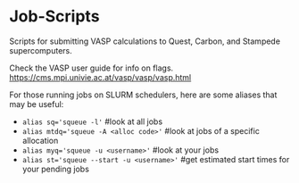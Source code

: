 # Job-Scripts
Scripts for submitting VASP calculations to Quest, Carbon, and Stampede supercomputers.

Check the VASP user guide for info on flags. 
https://cms.mpi.univie.ac.at/vasp/vasp/vasp.html

For those running jobs on SLURM schedulers, here are some aliases that may be useful:
* `alias sq='squeue -l'` #look at all jobs
* `alias mtdq='squeue -A <alloc code>'` #look at jobs of a specific allocation
* `alias myq='squeue -u <username>'` #look at your jobs
* `alias st='squeue --start -u <username>'` #get estimated start times for your pending jobs
